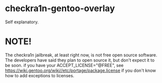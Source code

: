 # checkra1n-gentoo-overlay
Self explanatory. 
# NOTE!
The checkra1n jailbreak, at least right now, is not free open source software. The developers have said they plan to open source it,
but don't expect it to be soon. if you have your ACCEPT_LICENSE="@FREE", see https://wiki.gentoo.org/wiki//etc/portage/package.license
if you don't know how to add exceptions to licenses. 
